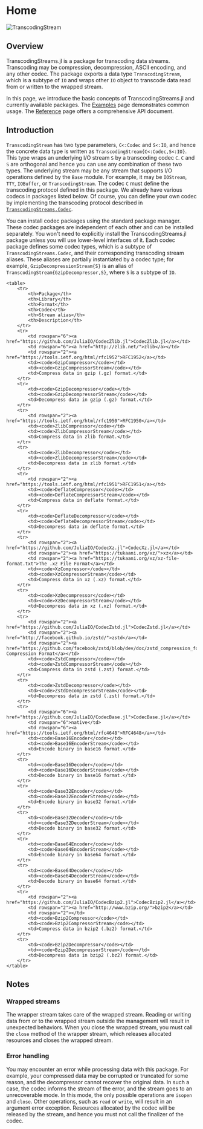 # Home

![TranscodingStream](./assets/transcodingstream.png)

## Overview

TranscodingStreams.jl is a package for transcoding data streams. Transcoding
may be compression, decompression, ASCII encoding, and any other codec.  The
package exports a data type `TranscodingStream`, which is a subtype of `IO` and
wraps other `IO` object to transcode data read from or written to the wrapped
stream.

In this page, we introduce the basic concepts of TranscodingStreams.jl and
currently available packages. The [Examples](@ref) page demonstrates common
usage. The [Reference](@ref) page offers a comprehensive API document.

## Introduction

`TranscodingStream` has two type parameters, `C<:Codec` and `S<:IO`, and hence
the concrete data type is written as `TranscodingStream{C<:Codec,S<:IO}`. This
type wraps an underlying I/O stream `S` by a transcoding codec `C`. `C` and `S`
are orthogonal and hence you can use any combination of these two types.  The
underlying stream may be any stream that supports I/O operations defined by the
`Base` module. For example, it may be `IOStream`, `TTY`, `IOBuffer`, or
`TranscodingStream`. The codec `C` must define the transcoding protocol defined
in this package.  We already have various codecs in packages listed below.  Of
course, you can define your own codec by implementing the transcoding protocol
described in [`TranscodingStreams.Codec`](@ref).

You can install codec packages using the standard package manager. These codec
packages are independent of each other and can be installed separately. You
won't need to explicitly install the TranscodingStreams.jl package unless you
will use lower-level interfaces of it. Each codec package defines some codec
types, which is a subtype of `TranscodingStreams.Codec`, and their
corresponding transcoding stream aliases.  These aliases are partially
instantiated by a codec type; for example, `GzipDecompressionStream{S}` is an
alias of `TranscodingStream{GzipDecompressor,S}`, where `S` is a subtype of
`IO`.

```@raw html
<table>
    <tr>
        <th>Package</th>
        <th>Library</th>
        <th>Format</th>
        <th>Codec</th>
        <th>Stream alias</th>
        <th>Description</th>
    </tr>
    <tr>
        <td rowspan="6"><a href="https://github.com/JuliaIO/CodecZlib.jl">CodecZlib.jl</a></td>
        <td rowspan="6"><a href="http://zlib.net/">zlib</a></td>
        <td rowspan="2"><a href="https://tools.ietf.org/html/rfc1952">RFC1952</a></td>
        <td><code>GzipCompressor</code></td>
        <td><code>GzipCompressorStream</code></td>
        <td>Compress data in gzip (.gz) format.</td>
    </tr>
    <tr>
        <td><code>GzipDecompressor</code></td>
        <td><code>GzipDecompressorStream</code></td>
        <td>Decompress data in gzip (.gz) format.</td>
    </tr>
    <tr>
        <td rowspan="2"><a href="https://tools.ietf.org/html/rfc1950">RFC1950</a></td>
        <td><code>ZlibCompressor</code></td>
        <td><code>ZlibCompressorStream</code></td>
        <td>Compress data in zlib format.</td>
    </tr>
    <tr>
        <td><code>ZlibDecompressor</code></td>
        <td><code>ZlibDecompressorStream</code></td>
        <td>Decompress data in zlib format.</td>
    </tr>
    <tr>
        <td rowspan="2"><a href="https://tools.ietf.org/html/rfc1951">RFC1951</a></td>
        <td><code>DeflateCompressor</code></td>
        <td><code>DeflateCompressorStream</code></td>
        <td>Compress data in deflate format.</td>
    </tr>
    <tr>
        <td><code>DeflateDecompressor</code></td>
        <td><code>DeflateDecompressorStream</code></td>
        <td>Decompress data in deflate format.</td>
    </tr>
    <tr>
        <td rowspan="2"><a href="https://github.com/JuliaIO/CodecXz.jl">CodecXz.jl</a></td>
        <td rowspan="2"><a href="https://tukaani.org/xz/">xz</a></td>
        <td rowspan="2"><a href="https://tukaani.org/xz/xz-file-format.txt">The .xz File Format</a></td>
        <td><code>XzCompressor</code></td>
        <td><code>XzCompressorStream</code></td>
        <td>Compress data in xz (.xz) format.</td>
    </tr>
    <tr>
        <td><code>XzDecompressor</code></td>
        <td><code>XzDecompressorStream</code></td>
        <td>Decompress data in xz (.xz) format.</td>
    </tr>
    <tr>
        <td rowspan="2"><a href="https://github.com/JuliaIO/CodecZstd.jl">CodecZstd.jl</a></td>
        <td rowspan="2"><a href="http://facebook.github.io/zstd/">zstd</a></td>
        <td rowspan="2"><a href="https://github.com/facebook/zstd/blob/dev/doc/zstd_compression_format.md">Zstandard Compression Format</a></td>
        <td><code>ZstdCompressor</code></td>
        <td><code>ZstdCompressorStream</code></td>
        <td>Compress data in zstd (.zst) format.</td>
    </tr>
    <tr>
        <td><code>ZstdDecompressor</code></td>
        <td><code>ZstdDecompressorStream</code></td>
        <td>Decompress data in zstd (.zst) format.</td>
    </tr>
    <tr>
        <td rowspan="6"><a href="https://github.com/JuliaIO/CodecBase.jl">CodecBase.jl</a></td>
        <td rowspan="6">native</td>
        <td rowspan="6"><a href="https://tools.ietf.org/html/rfc4648">RFC4648</a></td>
        <td><code>Base16Encoder</code></td>
        <td><code>Base16EncoderStream</code></td>
        <td>Encode binary in base16 format.</td>
    </tr>
    <tr>
        <td><code>Base16Decoder</code></td>
        <td><code>Base16DecoderStream</code></td>
        <td>Decode binary in base16 format.</td>
    </tr>
    <tr>
        <td><code>Base32Encoder</code></td>
        <td><code>Base32EncoderStream</code></td>
        <td>Encode binary in base32 format.</td>
    </tr>
    <tr>
        <td><code>Base32Decoder</code></td>
        <td><code>Base32DecoderStream</code></td>
        <td>Decode binary in base32 format.</td>
    </tr>
    <tr>
        <td><code>Base64Encoder</code></td>
        <td><code>Base64EncoderStream</code></td>
        <td>Encode binary in base64 format.</td>
    </tr>
    <tr>
        <td><code>Base64Decoder</code></td>
        <td><code>Base64DecoderStream</code></td>
        <td>Decode binary in base64 format.</td>
    </tr>
    <tr>
        <td rowspan="2"><a href="https://github.com/JuliaIO/CodecBzip2.jl">CodecBzip2.jl</a></td>
        <td rowspan="2"><a href="http://www.bzip.org/">bzip2</a></td>
        <td rowspan="2"></td>
        <td><code>Bzip2Compressor</code></td>
        <td><code>Bzip2CompressorStream</code></td>
        <td>Compress data in bzip2 (.bz2) format.</td>
    </tr>
    <tr>
        <td><code>Bzip2Decompressor</code></td>
        <td><code>Bzip2DecompressorStream</code></td>
        <td>Decompress data in bzip2 (.bz2) format.</td>
    </tr>
</table>
```


## Notes

### Wrapped streams

The wrapper stream takes care of the wrapped stream. Reading or writing data
from or to the wrapped stream outside the management will result in unexpected
behaviors. When you close the wrapped stream, you must call the `close` method
of the wrapper stream, which releases allocated resources and closes the
wrapped stream.

### Error handling

You may encounter an error while processing data with this package. For
example, your compressed data may be corrupted or truncated for some reason,
and the decompressor cannot recover the original data. In such a case, the
codec informs the stream of the error, and the stream goes to an unrecoverable
mode.  In this mode, the only possible operations are `isopen` and `close`.
Other operations, such as `read` or `write`, will result in an argument error
exception. Resources allocated by the codec will be released by the stream, and
hence you must not call the finalizer of the codec.
